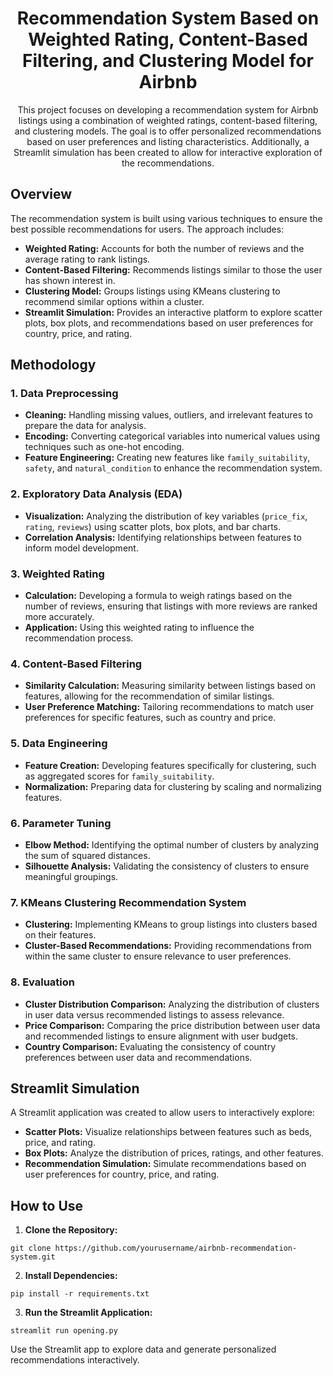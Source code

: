 <h1 align="center">Recommendation System Based on Weighted Rating, Content-Based Filtering, and Clustering Model for Airbnb</h1>

<p align="center">
This project focuses on developing a recommendation system for Airbnb listings using a combination of weighted ratings, content-based filtering, and clustering models. The goal is to offer personalized recommendations based on user preferences and listing characteristics. Additionally, a Streamlit simulation has been created to allow for interactive exploration of the recommendations.
</p>

<h2>Overview</h2>

<p>
The recommendation system is built using various techniques to ensure the best possible recommendations for users. The approach includes:
</p>
<ul>
  <li><b>Weighted Rating:</b> Accounts for both the number of reviews and the average rating to rank listings.</li>
  <li><b>Content-Based Filtering:</b> Recommends listings similar to those the user has shown interest in.</li>
  <li><b>Clustering Model:</b> Groups listings using KMeans clustering to recommend similar options within a cluster.</li>
  <li><b>Streamlit Simulation:</b> Provides an interactive platform to explore scatter plots, box plots, and recommendations based on user preferences for country, price, and rating.</li>
</ul>

<h2>Methodology</h2>

<h3>1. Data Preprocessing</h3>
<ul>
  <li><b>Cleaning:</b> Handling missing values, outliers, and irrelevant features to prepare the data for analysis.</li>
  <li><b>Encoding:</b> Converting categorical variables into numerical values using techniques such as one-hot encoding.</li>
  <li><b>Feature Engineering:</b> Creating new features like <code>family_suitability</code>, <code>safety</code>, and <code>natural_condition</code> to enhance the recommendation system.</li>
</ul>

<h3>2. Exploratory Data Analysis (EDA)</h3>
<ul>
  <li><b>Visualization:</b> Analyzing the distribution of key variables (<code>price_fix</code>, <code>rating</code>, <code>reviews</code>) using scatter plots, box plots, and bar charts.</li>
  <li><b>Correlation Analysis:</b> Identifying relationships between features to inform model development.</li>
</ul>

<h3>3. Weighted Rating</h3>
<ul>
  <li><b>Calculation:</b> Developing a formula to weigh ratings based on the number of reviews, ensuring that listings with more reviews are ranked more accurately.</li>
  <li><b>Application:</b> Using this weighted rating to influence the recommendation process.</li>
</ul>

<h3>4. Content-Based Filtering</h3>
<ul>
  <li><b>Similarity Calculation:</b> Measuring similarity between listings based on features, allowing for the recommendation of similar listings.</li>
  <li><b>User Preference Matching:</b> Tailoring recommendations to match user preferences for specific features, such as country and price.</li>
</ul>

<h3>5. Data Engineering</h3>
<ul>
  <li><b>Feature Creation:</b> Developing features specifically for clustering, such as aggregated scores for <code>family_suitability</code>.</li>
  <li><b>Normalization:</b> Preparing data for clustering by scaling and normalizing features.</li>
</ul>

<h3>6. Parameter Tuning</h3>
<ul>
  <li><b>Elbow Method:</b> Identifying the optimal number of clusters by analyzing the sum of squared distances.</li>
  <li><b>Silhouette Analysis:</b> Validating the consistency of clusters to ensure meaningful groupings.</li>
</ul>

<h3>7. KMeans Clustering Recommendation System</h3>
<ul>
  <li><b>Clustering:</b> Implementing KMeans to group listings into clusters based on their features.</li>
  <li><b>Cluster-Based Recommendations:</b> Providing recommendations from within the same cluster to ensure relevance to user preferences.</li>
</ul>

<h3>8. Evaluation</h3>
<ul>
  <li><b>Cluster Distribution Comparison:</b> Analyzing the distribution of clusters in user data versus recommended listings to assess relevance.</li>
  <li><b>Price Comparison:</b> Comparing the price distribution between user data and recommended listings to ensure alignment with user budgets.</li>
  <li><b>Country Comparison:</b> Evaluating the consistency of country preferences between user data and recommendations.</li>
</ul>

<h2>Streamlit Simulation</h2>

<p>
A Streamlit application was created to allow users to interactively explore:
</p>
<ul>
  <li><b>Scatter Plots:</b> Visualize relationships between features such as beds, price, and rating.</li>
  <li><b>Box Plots:</b> Analyze the distribution of prices, ratings, and other features.</li>
  <li><b>Recommendation Simulation:</b> Simulate recommendations based on user preferences for country, price, and rating.</li>
</ul>

<h2>How to Use</h2>

<ol>
  <li><b>Clone the Repository:</b></li>
</ol>
<pre>
<code>git clone https://github.com/yourusername/airbnb-recommendation-system.git</code>
</pre>

<ol start="2">
  <li><b>Install Dependencies:</b></li>
</ol>
<pre>
<code>pip install -r requirements.txt</code>
</pre>

<ol start="3">
  <li><b>Run the Streamlit Application:</b></li>
</ol>
<pre>
<code>streamlit run opening.py</code>
</pre>

<p>
Use the Streamlit app to explore data and generate personalized recommendations interactively.
</p>

